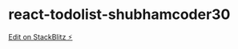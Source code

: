 # react-todolist-shubhamcoder30

[Edit on StackBlitz ⚡️](https://stackblitz.com/edit/react-todolist-shubhamcoder30)